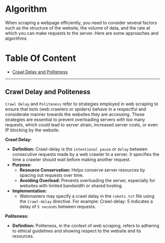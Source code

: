 # Algorithm
When scraping a webpage efficiently, you need to consider several factors such as the structure of the website, the volume of data, and the rate at which you can make requests to the server. Here are some approaches and algorithms

# Table Of Content
* [Crawl Delay and Politeness]()

---

## Crawl Delay and Politeness
`Crawl Delay` and `Politeness` refer to strategies employed in web scraping to ensure that bots (web crawlers or spiders) behave in a respectful and considerate manner towards the websites they are accessing. These strategies are essential to prevent overloading servers with too many requests, which could lead to server strain, increased server costs, or even IP blocking by the website.

**Crawl Delay:**
* **Definition:** Crawl-delay is the `intentional pause` or `delay` between consecutive requests made by a web crawler to a server. It specifies the time a crawler should wait before making another request.
* **Purpose:**
  * **Resource Conservation:** Helps conserve server resources by spacing out requests over time.
  * **Avoiding Overload:** Prevents overloading the server, especially for websites with limited bandwidth or shared hosting.
* **Implementation:**
  * Webmasters may specify a crawl delay in the `robots.txt` file using the `Crawl-delay` directive. For example: Crawl-delay: 5 indicates a delay of `5 seconds` between requests.

**Politeness:**
* **Definition:** Politeness, in the context of web scraping, refers to adhering to ethical guidelines and showing respect to the website and its resources.

